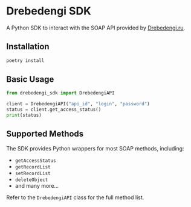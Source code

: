 # Drebedengi SDK

A Python SDK to interact with the SOAP API provided by [Drebedengi.ru](https://www.drebedengi.ru/).

## Installation

```bash
poetry install
```

## Basic Usage

```python
from drebedengi_sdk import DrebedengiAPI

client = DrebedengiAPI("api_id", "login", "password")
status = client.get_access_status()
print(status)
```

## Supported Methods

The SDK provides Python wrappers for most SOAP methods, including:

- `getAccessStatus`
- `getRecordList`
- `setRecordList`
- `deleteObject`
- and many more...

Refer to the `DrebedengiAPI` class for the full method list.
